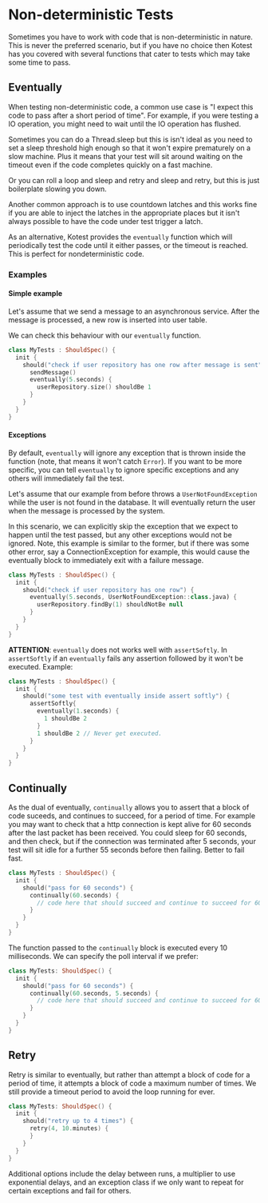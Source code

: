 Non-deterministic Tests
===================

Sometimes you have to work with code that is non-deterministic in nature. This is never the preferred scenario, but if you have no choice then
Kotest has you covered with several functions that cater to tests which may take some time to pass.

Eventually <a name="eventually"></a>
------------------------

When testing non-deterministic code, a common use case is "I expect this code to pass after a short period of time". For example, if you
were testing a IO operation, you might need to wait until the IO operation has flushed.

Sometimes you can do a Thread.sleep but this is isn't ideal as you need to set a sleep threshold high enough so that it won't expire prematurely on a slow machine.
Plus it means that your test will sit around waiting on the timeout even if the code completes quickly on a fast machine.

Or you can roll a loop and sleep and retry and sleep and retry, but this is just boilerplate slowing you down.

Another common approach is to use countdown latches and this works fine if you are able to inject the latches in the appropriate places but it isn't always
possible to have the code under test trigger a latch.

As an alternative, Kotest provides the `eventually` function which will periodically
test the code until it either passes, or the timeout is reached. This is perfect for nondeterministic code.


### Examples

#### Simple example

Let's assume that we send a message to an asynchronous service. After the message is processed, a new row is inserted into user table.

We can check this behaviour with our `eventually` function.

```kotlin
class MyTests : ShouldSpec() {
  init {
    should("check if user repository has one row after message is sent") {
      sendMessage()
      eventually(5.seconds) {
        userRepository.size() shouldBe 1
      }
    }
  }
}
```

#### Exceptions

By default, `eventually` will ignore any exception that is thrown inside the function (note, that means it won't catch `Error`).
If you want to be more specific, you can tell `eventually` to ignore specific exceptions and any others will immediately fail the test.

Let's assume that our example from before throws a `UserNotFoundException` while the user is not found in the database.
It will eventually return the user when the message is processed by the system.

In this scenario, we can explicitly skip the exception that we expect to happen until the test passed, but any other exceptions would
not be ignored. Note, this example is similar to the former, but if there was some other error, say a ConnectionException for example, this would cause
the eventually block to immediately exit with a failure message.


```kotlin
class MyTests : ShouldSpec() {
  init {
    should("check if user repository has one row") {
      eventually(5.seconds, UserNotFoundException::class.java) {
        userRepository.findBy(1) shouldNotBe null
      }
    }
  }
}
```

**ATTENTION**: `eventually` does not works well with `assertSoftly`. In `assertSoftly` if an `eventually` fails any
assertion followed by it won't be executed. Example:

```kotlin
class MyTests : ShouldSpec() {
  init {
    should("some test with eventually inside assert softly") {
      assertSoftly{
        eventually(1.seconds) {
          1 shouldBe 2
        }
        1 shouldBe 2 // Never get executed.
      }
    }
  }
}
```


Continually <a name="continually"></a>
-------------------------------

As the dual of eventually, `continually` allows you to assert that a block of code suceeds, and continues to succeed, for a period of time.
For example you may want to check that a http connection is kept alive for 60 seconds after the last packet has been received.
You could sleep for 60 seconds, and then check, but if the connection was terminated after 5 seconds, your test will sit idle for a further 55 seconds before then failing.
Better to fail fast.

```kotlin
class MyTests : ShouldSpec() {
  init {
    should("pass for 60 seconds") {
      continually(60.seconds) {
        // code here that should succeed and continue to succeed for 60 seconds
      }
    }
  }
}
```

The function passed to the `continually` block is executed every 10 milliseconds. We can specify the poll interval if we prefer:

```kotlin
class MyTests: ShouldSpec() {
  init {
    should("pass for 60 seconds") {
      continually(60.seconds, 5.seconds) {
        // code here that should succeed and continue to succeed for 60 seconds
      }
    }
  }
}
```



Retry <a name="retry"></a>
------------------------


Retry is similar to eventually, but rather than attempt a block of code for a period of time, it attempts a block of code a maximum number of times.
We still provide a timeout period to avoid the loop running for ever.

```kotlin
class MyTests: ShouldSpec() {
  init {
    should("retry up to 4 times") {
      retry(4, 10.minutes) {
      }
    }
  }
}
```

Additional options include the delay between runs, a multiplier to use exponential delays, and an exception class if we only want to
repeat for certain exceptions and fail for others.


